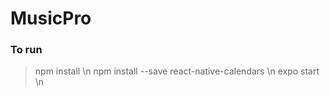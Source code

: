 # MusicPro
### To run 
>npm install \n
>npm install --save react-native-calendars \n
>expo start \n

